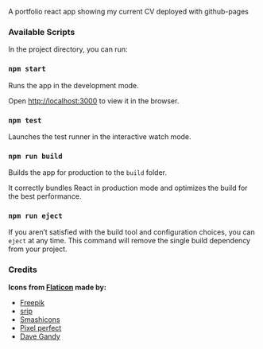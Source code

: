 
A portfolio react app showing my current CV deployed with github-pages

### Available Scripts

In the project directory, you can run:

### `npm start`

Runs the app in the development mode.<br  />

Open [http://localhost:3000](http://localhost:3000) to view it in the browser.

### `npm test`

Launches the test runner in the interactive watch mode.<br  />

### `npm run build`

Builds the app for production to the `build` folder.<br  />

It correctly bundles React in production mode and optimizes the build for the best performance.

### `npm run eject`

If you aren’t satisfied with the build tool and configuration choices, you can `eject` at any time. This command will remove the single build dependency from your project.

  
### Credits
**Icons from [Flaticon](www.flaticon.com) made by:**
 - [Freepik](https://www.flaticon.com/authors/freepik)
 - [srip](https://www.flaticon.com/authors/srip)
 - [Smashicons](https://www.flaticon.com/authors/smashicons)
 - [Pixel perfect](https://www.flaticon.com/authors/pixel-perfect)
 - [Dave Gandy](https://www.flaticon.com/authors/dave-gandy)
